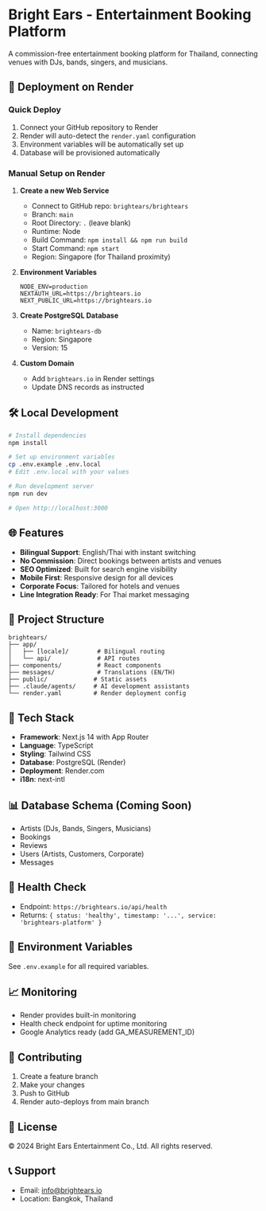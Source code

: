 # Bright Ears - Entertainment Booking Platform

A commission-free entertainment booking platform for Thailand, connecting venues with DJs, bands, singers, and musicians.

## 🚀 Deployment on Render

### Quick Deploy
1. Connect your GitHub repository to Render
2. Render will auto-detect the `render.yaml` configuration
3. Environment variables will be automatically set up
4. Database will be provisioned automatically

### Manual Setup on Render

1. **Create a new Web Service**
   - Connect to GitHub repo: `brightears/brightears`
   - Branch: `main`
   - Root Directory: `.` (leave blank)
   - Runtime: Node
   - Build Command: `npm install && npm run build`
   - Start Command: `npm start`
   - Region: Singapore (for Thailand proximity)

2. **Environment Variables**
   ```
   NODE_ENV=production
   NEXTAUTH_URL=https://brightears.io
   NEXT_PUBLIC_URL=https://brightears.io
   ```

3. **Create PostgreSQL Database**
   - Name: `brightears-db`
   - Region: Singapore
   - Version: 15

4. **Custom Domain**
   - Add `brightears.io` in Render settings
   - Update DNS records as instructed

## 🛠️ Local Development

```bash
# Install dependencies
npm install

# Set up environment variables
cp .env.example .env.local
# Edit .env.local with your values

# Run development server
npm run dev

# Open http://localhost:3000
```

## 🌐 Features

- **Bilingual Support**: English/Thai with instant switching
- **No Commission**: Direct bookings between artists and venues
- **SEO Optimized**: Built for search engine visibility
- **Mobile First**: Responsive design for all devices
- **Corporate Focus**: Tailored for hotels and venues
- **Line Integration Ready**: For Thai market messaging

## 📁 Project Structure

```
brightears/
├── app/
│   ├── [locale]/        # Bilingual routing
│   └── api/             # API routes
├── components/          # React components
├── messages/            # Translations (EN/TH)
├── public/             # Static assets
├── .claude/agents/     # AI development assistants
└── render.yaml         # Render deployment config
```

## 🔧 Tech Stack

- **Framework**: Next.js 14 with App Router
- **Language**: TypeScript
- **Styling**: Tailwind CSS
- **Database**: PostgreSQL (Render)
- **Deployment**: Render.com
- **i18n**: next-intl

## 📊 Database Schema (Coming Soon)

- Artists (DJs, Bands, Singers, Musicians)
- Bookings
- Reviews
- Users (Artists, Customers, Corporate)
- Messages

## 🚦 Health Check

- Endpoint: `https://brightears.io/api/health`
- Returns: `{ status: 'healthy', timestamp: '...', service: 'brightears-platform' }`

## 🔐 Environment Variables

See `.env.example` for all required variables.

## 📈 Monitoring

- Render provides built-in monitoring
- Health check endpoint for uptime monitoring
- Google Analytics ready (add GA_MEASUREMENT_ID)

## 🤝 Contributing

1. Create a feature branch
2. Make your changes
3. Push to GitHub
4. Render auto-deploys from main branch

## 📄 License

© 2024 Bright Ears Entertainment Co., Ltd. All rights reserved.

## 📞 Support

- Email: info@brightears.io
- Location: Bangkok, Thailand
